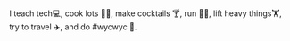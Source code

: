 I teach tech💻, cook lots 👩‍🍳, make cocktails 🍸, run 🏃‍♀️, lift heavy things🏋️, try to travel ✈️, and do #wycwyc 📗.
